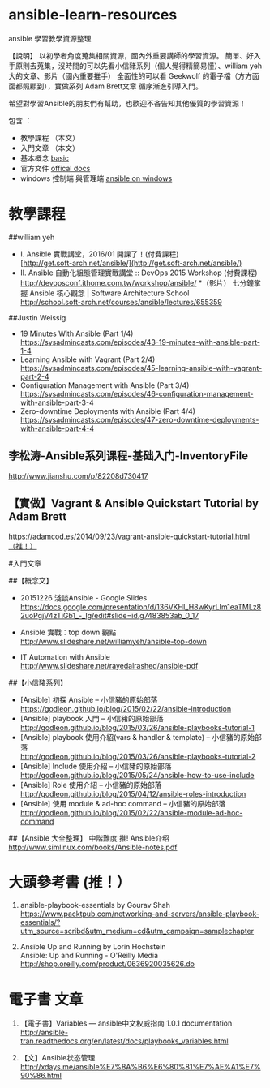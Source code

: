 # ansible-learn-resources
ansible 學習教學資源整理

【說明】
以初學者角度蒐集相關資源，國內外重要講師的學習資源。
簡單、好入手原則去蒐集，沒時間的可以先看小信豬系列（個人覺得精簡易懂）、william yeh大的文章、影片（國內重要推手）
全面性的可以看 Geekwolf 的電子檔（方方面面都照顧到），實做系列 Adam Brett文章 循序漸進引導入門。

希望對學習Ansible的朋友們有幫助，也歡迎不吝告知其他優質的學習資源！

包含 ：
- 教學課程 （本文）
- 入門文章 （本文）
- 基本概念 [basic](https://github.com/marxwang/ansible-learn-resources/blob/master/basic_concept.md)
- 官方文件 [offical docs](https://github.com/marxwang/ansible-learn-resources/blob/master/official_docs.md)
- windows 控制端 與管理端 [ansible on windows](
https://github.com/marxwang/ansible-learn-resources/blob/master/ansible_windows.md)


# 教學課程 

##william yeh 

* I. Ansible 實戰講堂，2016/01 開課了！(付費課程)  
  [http://get.soft-arch.net/ansible/](http://get.soft-arch.net/ansible/)
* II. Ansible 自動化組態管理實戰講堂 :: DevOps 2015 Workshop (付費課程)  
    http://devopsconf.ithome.com.tw/workshop/ansible/
*（影片） 七分鐘掌握 Ansible 核心觀念 | Software Architecture School  
http://school.soft-arch.net/courses/ansible/lectures/655359

##Justin Weissig

* 19 Minutes With Ansible (Part 1/4)  
    https://sysadmincasts.com/episodes/43-19-minutes-with-ansible-part-1-4
* Learning Ansible with Vagrant (Part 2/4)  
    https://sysadmincasts.com/episodes/45-learning-ansible-with-vagrant-part-2-4
* Configuration Management with Ansible (Part 3/4)  
    https://sysadmincasts.com/episodes/46-configuration-management-with-ansible-part-3-4
* Zero-downtime Deployments with Ansible (Part 4/4)  
    https://sysadmincasts.com/episodes/47-zero-downtime-deployments-with-ansible-part-4-4

## 李松涛-Ansible系列课程-基础入门-InventoryFile
http://www.jianshu.com/p/82208d730417

## 【實做】Vagrant & Ansible Quickstart Tutorial by Adam Brett
https://adamcod.es/2014/09/23/vagrant-ansible-quickstart-tutorial.html（推！）

#入門文章

##【概念文】

- 20151226 淺談Ansible - Google Slides
https://docs.google.com/presentation/d/136VKHI_H8wKyrLIm1eaTMLz82uoPgjV4zTiGb1_-_Ig/edit#slide=id.g7483853ab_0_17

- Ansible 實戰：top down 觀點
http://www.slideshare.net/williamyeh/ansible-top-down

- IT Automation with Ansible
http://www.slideshare.net/rayedalrashed/ansible-pdf

##【小信豬系列】

* [Ansible] 初探 Ansible – 小信豬的原始部落  
    https://godleon.github.io/blog/2015/02/22/ansible-introduction
* [Ansible] playbook 入門 – 小信豬的原始部落  
    http://godleon.github.io/blog/2015/03/26/ansible-playbooks-tutorial-1
* [Ansible] playbook 使用介紹(vars & handler & template) – 小信豬的原始部落  
    http://godleon.github.io/blog/2015/03/26/ansible-playbooks-tutorial-2
* [Ansible] Include 使用介紹 – 小信豬的原始部落  
    http://godleon.github.io/blog/2015/05/24/ansible-how-to-use-include
* [Ansible] Role 使用介紹 – 小信豬的原始部落  
    http://godleon.github.io/blog/2015/04/12/ansible-roles-introduction
* [Ansible] 使用 module & ad-hoc command – 小信豬的原始部落  
    http://godleon.github.io/blog/2015/02/22/ansible-module-ad-hoc-command


##【Ansible 大全整理】 中階難度 推!
Ansible介绍  
http://www.simlinux.com/books/Ansible-notes.pdf

# 大頭參考書 (推！）

1. ansible-playbook-essentials by Gourav Shah  
https://www.packtpub.com/networking-and-servers/ansible-playbook-essentials/?utm_source=scribd&utm_medium=cd&utm_campaign=samplechapter

2. Ansible Up and Running by Lorin Hochstein  
  Ansible: Up and Running - O'Reilly Media
http://shop.oreilly.com/product/0636920035626.do


# 電子書 文章

1. 【電子書】Variables — ansible中文权威指南 1.0.1 documentation  
http://ansible-tran.readthedocs.org/en/latest/docs/playbooks_variables.html

2. 【文】Ansible状态管理  
http://xdays.me/ansible%E7%8A%B6%E6%80%81%E7%AE%A1%E7%90%86.html





